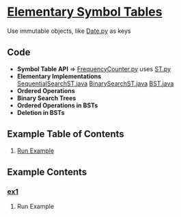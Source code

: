 # [Elementary Symbol Tables](http://algs4.cs.princeton.edu/31elementary/)
Use immutable objects, like [Date.py](../py/AlgsSedgewickWayne/Date.py) as keys

## Code
  * **Symbol Table API** =>
    [FrequencyCounter.py](../py/AlgsSedgewickWayne/FrequencyCounter.py) uses
    [ST.py](../py/AlgsSedgewickWayne/ST.py)
  * **Elementary Implementations**    
    [SequentialSearchST.java](../thirdparty/SequentialSearchST.java)
    [BinarySearchST.java](../thirdparty/BinarySearchST.java)
    [BST.java](../thirdparty/BST.java)
  * **Ordered Operations**    
  * **Binary Search Trees**    
  * **Ordered Operations in BSTs**    
  * **Deletion in BSTs**    

## Example Table of Contents
  1. [Run Example](#ex1)

## Example Contents
### [ex1](#example-contents)
1. Run Example
